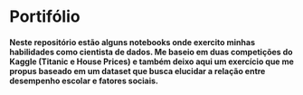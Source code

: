 # Portifólio

#### Neste repositório estão alguns notebooks onde exercito minhas habilidades como cientista de dados. Me baseio em duas competições do Kaggle (Titanic e House Prices) e também deixo aqui um exercício que me propus baseado em um dataset que busca elucidar a relação entre desempenho escolar e fatores sociais. 
